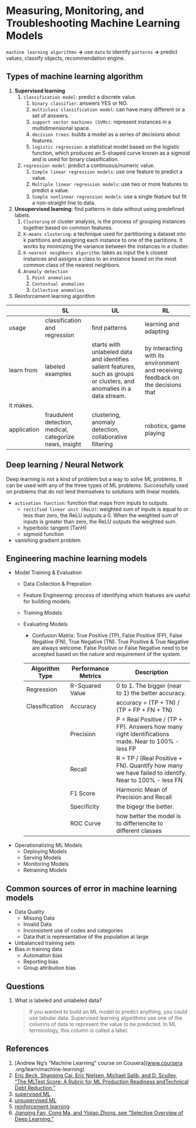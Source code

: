 # Measuring, Monitoring, and Troubleshooting Machine Learning Models

`machine learning algorithms` ___->___ use `data` to identify `patterns` ___->___ predict values, classify objects, recommendation engine.

## Types of machine learning algorithm

1. __Supervised learning__
   1. `classification model`: predict a discrete value.
      1. `binary classifier`: answers YES or NO.
      2. `multiclass classification model`: can have many different or a set of answers.
      3. `support vector machines (SVMs)`: represent instances in a multidimensional space.
      4. `decision trees`: builds a model as a series of decisions about features.
      5. `logistic regression`: a statistical model based on the logistic function, which produces an S-shaped curve known as a sigmoid and is used for binary classification.
   2. `regression model`: predict a continuous/numeric value.
      1. `Simple linear regression models`: use one feature to predict a value.
      2. `Multiple linear regression models`: use two or more features to predict a value.
      3. `Simple nonlinear regression models`: use a single feature but fit a non-straight line to data.
2. __Unsupervised learning__: find patterns in data without using predefined labels.
   1. `Clustering` or cluster analysis, is the process of grouping instances together based on common features.
   2. `K-means clustering`: a technique used for partitioning a dataset into k partitions and assigning each instance to one of the partitions. It works by minimizing the variance between the instances in a cluster.
   3. `K-nearest neighbors algorithm`: takes as input the k closest instances and assigns a class to an instance based on the most common class of the nearest neighbors.
   4. `Anomaly detection`
      1. `Point anomalies`
      2. `Contextual anomalies`
      3. `Collective anomalies`
3. Reinforcement learning algorithm

|             | SL                                                      | UL                                                                                                                      | RL                                                                               |
| ----------- | ------------------------------------------------------- | ----------------------------------------------------------------------------------------------------------------------- | -------------------------------------------------------------------------------- |
| usage       | classification and regression                           | find patterns                                                                                                           | learning and adapting                                                            |
| learn from  | labeled examples                                        | starts with unlabeled data and identifies salient features, such as groups or clusters, and anomalies in a data stream. | by interacting with its environment and receiving feedback on the decisions that |
| it makes.   |
| application | fraudulent detection, medical, categorize news, insight | clustering, anomaly detection, collaborative filtering                                                                  | robotics, game playing                                                           |

## Deep learning / Neural Network

Deep learning is not a kind of problem but a way to solve ML problems. It can be used with any of the three types of ML problems. Successfully used on problems that do not lend themselves to solutions with linear models.

- `activation function`: function that maps from inputs to outputs.
  - `rectified linear unit (ReLU)`:  weighted sum of inputs is equal to or less than zero, the ReLU outputs a 0. When the weighted sum of inputs is greater than zero, the ReLU outputs the weighted sum.
  - hyperbolic tangent (TanH)
  - sigmoid function
- vanishing gradient problem

## Engineering machine learning models

- Model Training & Evaluation
  - Data Collection & Prepration
  - Feature Engineering: process of identifying which features are useful for building models.
  - Training Models
  - Evaluating Models
    - Confusion Matrix: True Positive (TP), False Positive (FP), False Negative (FN), True Negative (TN). True Positive & True Negative are always welcome. False Positive or False Negative need to be accepted based on the nature and requirement of the system.
  
    | Algorithm Type | Performance Metrics | Description                                                                                         |
    | -------------- | ------------------- | --------------------------------------------------------------------------------------------------- |
    | Regression     | R-Squared Value     | 0 to 1. The bigger (near to 1) the better accuracy.                                                 |
    | Classification | Accuracy            | accuracy = (TP + TN) / (TP + FP + FN + TN)                                                          |
    |                | Precision           | P = Real Positive / (TP + FP). Answers how many right identifications made. Near to 100% - less FP  |
    |                | Recall              | R = TP / (Real Positive + FN). Quantify how many we have failed to identify. Near to 100% - less FN |
    |                | F1 Score            | Harmonic Mean of Precision and Recall                                                               |
    |                | Specificity         | the bigegr the better.                                                                              |
    |                | ROC Curve           | how better the model is to differiencite to different classes                                       |
- Operationalizing ML Models
  - Deploying Models
  - Serving Models
  - Monitoring Models
  - Retraining Models

## Common sources of error in machine learning models

- Data Quality
  - Missing Data
  - Invalid Data
  - Inconsistent use of codes and categories
  - Data that is representative of the population at large
- Unbalanced training sets
- Bias in training data
  - Automation bias
  - Reporting bias
  - Group attribution bias

## Questions

1. What is labeled and unlabeled data?
   > If you wanted to build an ML model to predict anything, you could use tabular data. Supervised learning algorithms use one of the columns of data to represent the value to be predicted. In ML terminology, this column is called a label.

## References

1. [Andrew Ng’s “Machine Learning” course on Cousera](www.coursera .org/learn/machine-learning)
2. [Eric Beck, Shanqing Cai, Eric Nielsen, Michael Salib, and D. Sculley, “The MLTest Score: A Rubric for ML Production Readiness andTechnical Debt Reduction,”](https://research.google/pubs/pub46555/)
3. [supervised ML](https://en.wikipedia.org/wiki/Supervised_learning)
4. [unsupervised ML](https://en.wikipedia.org/wiki/Unsupervised_learning)
5. [reinforcement learning](https://en.wikipedia.org/wiki/Reinforcement_learning)
6. [Jianqing Fan, Cong Ma, and Yiqiao Zhong, see “Selective Overview of Deep Learning,”](https://arxiv.org/pdf/1904.05526.pdf)